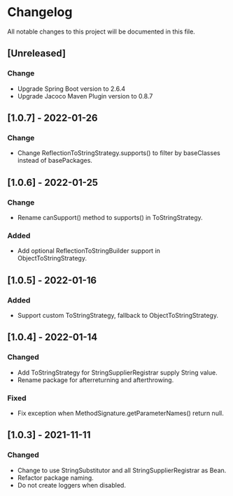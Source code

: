 # Changelog
All notable changes to this project will be documented in this file.

## [Unreleased]

### Change 
- Upgrade Spring Boot version to 2.6.4
- Upgrade Jacoco Maven Plugin version to 0.8.7


## [1.0.7] - 2022-01-26

### Change 
- Change ReflectionToStringStrategy.supports() to filter by baseClasses instead of basePackages.


## [1.0.6] - 2022-01-25

### Change
- Rename canSupport() method to supports() in ToStringStrategy.

### Added
- Add optional ReflectionToStringBuilder support in ObjectToStringStrategy.


## [1.0.5] - 2022-01-16

### Added
- Support custom ToStringStrategy, fallback to ObjectToStringStrategy.


## [1.0.4] - 2022-01-14

### Changed
- Add ToStringStrategy for StringSupplierRegistrar supply String value.
- Rename package for afterreturning and afterthrowing.

### Fixed
- Fix exception when MethodSignature.getParameterNames() return null.


## [1.0.3] - 2021-11-11

### Changed
- Change to use StringSubstitutor and all StringSupplierRegistrar as Bean.
- Refactor package naming.
- Do not create loggers when disabled.



